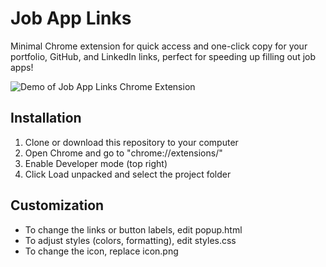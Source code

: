 # Job App Links

Minimal Chrome extension for quick access and one-click copy for your portfolio, GitHub, and LinkedIn links, perfect for speeding up filling out job apps!

![Demo of Job App Links Chrome Extension](demo.gif)


## Installation

1. Clone or download this repository to your computer
2. Open Chrome and go to "chrome://extensions/"
3. Enable Developer mode (top right)
4. Click Load unpacked and select the project folder

## Customization

- To change the links or button labels, edit popup.html
- To adjust styles (colors, formatting), edit styles.css
- To change the icon, replace icon.png

